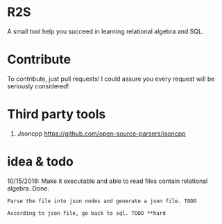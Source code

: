 # R2S
A small tool help you succeed in learning relational algebra and SQL.

# Contribute
To contribute, just pull requests! I could assure you every request will be seriously considered!

# Third party tools
1. Jsoncpp https://github.com/open-source-parsers/jsoncpp

# idea & todo
10/15/2018:
  Make it executable and able to read files contain relational algebra. Done.
  
    Parse the file into json nodes and generate a json file. TODO
  
    According to json file, go back to sql. TODO **hard
